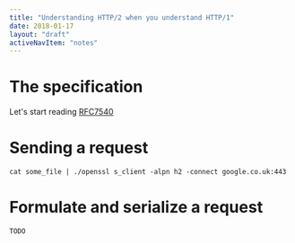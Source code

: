 ```yaml
---
title: "Understanding HTTP/2 when you understand HTTP/1"
date: 2018-01-17
layout: "draft"
activeNavItem: "notes"
---
```


# The specification

Let's start reading [RFC7540](https://tools.ietf.org/html/rfc7540)

# Sending a request

    cat some_file | ./openssl s_client -alpn h2 -connect google.co.uk:443

# Formulate and serialize a request
    TODO
